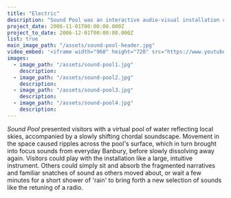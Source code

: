 ```yaml
---
title: "Electric"
description: "Sound Pool was an interactive audio-visual installation created for an exhibition at Banbury Museum"
project_date: 2006-11-01T00:00:00.000Z
project_to_date: 2006-12-01T00:00:00.000Z
list: true
main_image_path: "/assets/sound-pool-header.jpg"
video_embed: '<iframe width="960" height="720" src="https://www.youtube-nocookie.com/embed/YNe03b5BxLM?rel=0" frameborder="0" allowfullscreen></iframe>'
images:
  - image_path: "/assets/sound-pool1.jpg"
    description:
  - image_path: "/assets/sound-pool2.jpg"
    description:
  - image_path: "/assets/sound-pool3.jpg"
    description:
  - image_path: "/assets/sound-pool4.jpg"
    description:
---
```

_Sound Pool_ presented visitors with a virtual pool of water reflecting local skies,
accompanied by a slowly shifting chordal soundscape. Movement in the space caused ripples 
across the pool's surface, which in turn brought into focus sounds from everyday Banbury, 
before slowly dissolving away again. Visitors could play with the installation like a large,
intuitive instrument. Others could simply sit and absorb the fragmented narratives and familiar
snatches of sound as others moved about, or wait a few minutes for a short shower of 'rain' 
to bring forth a new selection of sounds like the retuning of a radio.